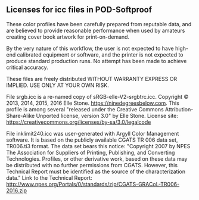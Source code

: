
## Licenses for icc files in POD-Softproof

These color profiles have been carefully prepared from reputable data,
and are believed to provide reasonable performance when used by amateurs
creating cover book artwork for print-on-demand.

By the very nature of this workflow, the user is not expected to have high-end
calibrated equipment or software, and the printer is not expected to produce
standard production runs. No attempt has been made to achieve critical accuracy.

These files are freely distributed WITHOUT WARRANTY EXPRESS OR IMPLIED.
USE ONLY AT YOUR OWN RISK.


File srgb.icc is a re-named copy of sRGB-elle-V2-srgbtrc.icc.
Copyright © 2013, 2014, 2015, 2016 Elle Stone. https://ninedegreesbelow.com.
This profile is among several "released under the Creative Commons
Attribution-Share-Alike Unported license, version 3.0" by Elle Stone.
License site: https://creativecommons.org/licenses/by-sa/3.0/legalcode


File inklimit240.icc was user-generated with Argyll Color Management software.
It is based on the publicly available CGATS TR 006 data set, TR006.ti3 format.
The data set bears this notice:
"Copyright 2007 by NPES The Association for Suppliers of Printing, Publishing,
and Converting Technologies. Profiles, or other derivative work, based on these
data may be distributed with no further permissions from CGATS. However, this
Technical Report must be identified as the source of the characterization data."
Link to the Technical Report:
http://www.npes.org/Portals/0/standards/zip/CGATS-GRACoL-TR006-2016.zip
